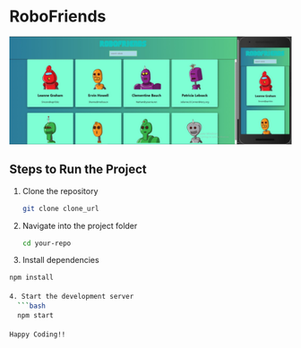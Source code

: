 # RoboFriends

![image alt](https://github.com/unqYatharth/RoboFriends/blob/5cc0d40132c9cb5421db287485e3b46943059a8f/RoboFriends-Image.jpg)
## Steps to Run the Project
1. Clone the repository
   ```bash
   git clone clone_url
2. Navigate into the project folder
   ```bash
   cd your-repo
3. Install dependencies
  ```bash
  npm install

4. Start the development server
    ```bash
    npm start

Happy Coding!!
